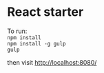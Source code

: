 React starter
=====
To run:  
`npm install`  
`npm install -g gulp`  
`gulp`  

then visit [http://localhost:8080/](http://localhost:8080/)
